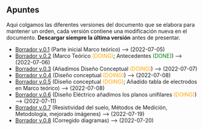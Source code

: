 ## Apuntes

Aqui colgamos las diferentes versiones del documento que se elabora para mantener un orden, cada versión contiene una modificación nueva en el documento. **Descargar siempre la última versión** antes de presentar.

- [Borrador v.0.1](https://drive.google.com/drive/folders/1zfUvbFW0Zo-JoMgEsrACB0G-qwHCpK54?usp=sharing) (Parte inicial Marco teórico) --> (2022-07-05)
- [Borrador v.0.2](https://drive.google.com/drive/folders/17ckoXObIpLjF9nrIA6GMpcVAbOc32XPH?usp=sharing) (Marco Teórico <span style="color:orange">(DOING)</span>; Antecedentes <span style="color:green">(DONE)</span>) --> (2022-07-06)
- [Borrador v.0.3](https://drive.google.com/drive/folders/16WkJgNSxNrI0AFowyKaYElJiiii51RX-?usp=sharing) (Añadimos Diseño Conceptual <span style="color:orange">(DOING)</span>) --> (2022-07-07)
- [Borrador v.0.4](https://drive.google.com/drive/folders/1dGKq-uf4me30CWJBjIuvUxefZwcU4e0V?usp=sharing) (Diseño conceptual <span style="color:orange">(DOING)</span>) --> (2022-07-08)
- [Borrador v.0.5](https://drive.google.com/drive/folders/1wY8celKRzMyTND_iPZmIK1YOG2WpX1nr?usp=sharing) (Diseño conceptual <span style="color:orange">(DOING)</span>; Añadido tabla de electrodos en Marco teórico) --> (2022-07-08)
- [Borrador v.0.6](https://drive.google.com/drive/folders/1GLJjtS3PtaZVMuiAD_D-vDDeDZi35dB6?usp=sharing) (Diseño Eléctrico añadimos los planos unifilares <span style="color:orange">(DOING)</span>) --> (2022-07-11)
- [Borrador v.0.7](https://drive.google.com/drive/folders/1YaID-CCwp6d10W2f7lXJPUVHVpx0w2u5?usp=sharing) (Resistividad del suelo, Métodos de Medición, Metodología, mejorado imágenes) --> (2022-07-19) 
- [Borrador v.0.8](https://drive.google.com/drive/folders/1gDoCSQEJBr1FHLUMTWdk4ERpzsJ87tBV?usp=sharing) (Corregido diagramas) --> (2022-07-20) 
